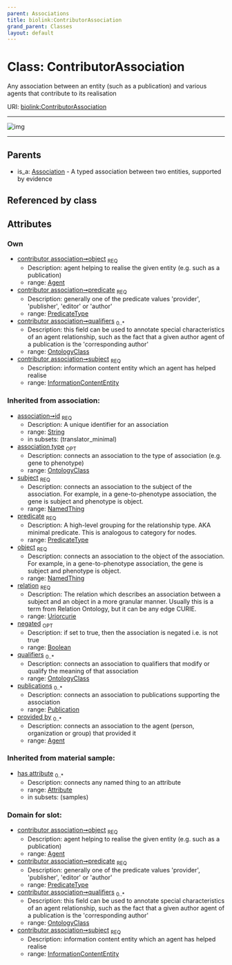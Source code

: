 ```yaml
---
parent: Associations
title: biolink:ContributorAssociation
grand_parent: Classes
layout: default
---
```


# Class: ContributorAssociation


Any association between an entity (such as a publication) and various agents that contribute to its realisation

URI: [biolink:ContributorAssociation](https://w3id.org/biolink/vocab/ContributorAssociation)


---

![img](http://yuml.me/diagram/nofunky;dir:TB/class/[Publication],[OntologyClass],[InformationContentEntity],[OntologyClass]%3Cqualifiers%200..%2A-%20[ContributorAssociation%7Cpredicate:predicate_type;id(i):string;relation(i):uriorcurie;negated(i):boolean%20%3F],[Agent]%3Cobject%201..1-%20[ContributorAssociation],[InformationContentEntity]%3Csubject%201..1-%20[ContributorAssociation],[Association]%5E-[ContributorAssociation],[Attribute],[Association],[Agent])

---


## Parents

 *  is_a: [Association](Association.md) - A typed association between two entities, supported by evidence

## Referenced by class


## Attributes


### Own

 * [contributor association➞object](contributor_association_object.md)  <sub>REQ</sub>
    * Description: agent helping to realise the given entity (e.g. such as a publication)
    * range: [Agent](Agent.md)
 * [contributor association➞predicate](contributor_association_predicate.md)  <sub>REQ</sub>
    * Description: generally one of the predicate values 'provider', 'publisher', 'editor' or 'author'
    * range: [PredicateType](types/PredicateType.md)
 * [contributor association➞qualifiers](contributor_association_qualifiers.md)  <sub>0..*</sub>
    * Description: this field can be used to annotate special characteristics of an agent relationship, such as the fact that a given author agent of a publication is the 'corresponding author'
    * range: [OntologyClass](OntologyClass.md)
 * [contributor association➞subject](contributor_association_subject.md)  <sub>REQ</sub>
    * Description: information content entity which an agent has helped realise
    * range: [InformationContentEntity](InformationContentEntity.md)

### Inherited from association:

 * [association➞id](association_id.md)  <sub>REQ</sub>
    * Description: A unique identifier for an association
    * range: [String](types/String.md)
    * in subsets: (translator_minimal)
 * [association type](association_type.md)  <sub>OPT</sub>
    * Description: connects an association to the type of association (e.g. gene to phenotype)
    * range: [OntologyClass](OntologyClass.md)
 * [subject](subject.md)  <sub>REQ</sub>
    * Description: connects an association to the subject of the association. For example, in a gene-to-phenotype association, the gene is subject and phenotype is object.
    * range: [NamedThing](NamedThing.md)
 * [predicate](predicate.md)  <sub>REQ</sub>
    * Description: A high-level grouping for the relationship type. AKA minimal predicate. This is analogous to category for nodes.
    * range: [PredicateType](types/PredicateType.md)
 * [object](object.md)  <sub>REQ</sub>
    * Description: connects an association to the object of the association. For example, in a gene-to-phenotype association, the gene is subject and phenotype is object.
    * range: [NamedThing](NamedThing.md)
 * [relation](relation.md)  <sub>REQ</sub>
    * Description: The relation which describes an association between a subject and an object in a more granular manner. Usually this is a term from Relation Ontology, but it can be any edge CURIE.
    * range: [Uriorcurie](types/Uriorcurie.md)
 * [negated](negated.md)  <sub>OPT</sub>
    * Description: if set to true, then the association is negated i.e. is not true
    * range: [Boolean](types/Boolean.md)
 * [qualifiers](qualifiers.md)  <sub>0..*</sub>
    * Description: connects an association to qualifiers that modify or qualify the meaning of that association
    * range: [OntologyClass](OntologyClass.md)
 * [publications](publications.md)  <sub>0..*</sub>
    * Description: connects an association to publications supporting the association
    * range: [Publication](Publication.md)
 * [provided by](provided_by.md)  <sub>0..*</sub>
    * Description: connects an association to the agent (person, organization or group) that provided it
    * range: [Agent](Agent.md)

### Inherited from material sample:

 * [has attribute](has_attribute.md)  <sub>0..*</sub>
    * Description: connects any named thing to an attribute
    * range: [Attribute](Attribute.md)
    * in subsets: (samples)

### Domain for slot:

 * [contributor association➞object](contributor_association_object.md)  <sub>REQ</sub>
    * Description: agent helping to realise the given entity (e.g. such as a publication)
    * range: [Agent](Agent.md)
 * [contributor association➞predicate](contributor_association_predicate.md)  <sub>REQ</sub>
    * Description: generally one of the predicate values 'provider', 'publisher', 'editor' or 'author'
    * range: [PredicateType](types/PredicateType.md)
 * [contributor association➞qualifiers](contributor_association_qualifiers.md)  <sub>0..*</sub>
    * Description: this field can be used to annotate special characteristics of an agent relationship, such as the fact that a given author agent of a publication is the 'corresponding author'
    * range: [OntologyClass](OntologyClass.md)
 * [contributor association➞subject](contributor_association_subject.md)  <sub>REQ</sub>
    * Description: information content entity which an agent has helped realise
    * range: [InformationContentEntity](InformationContentEntity.md)
